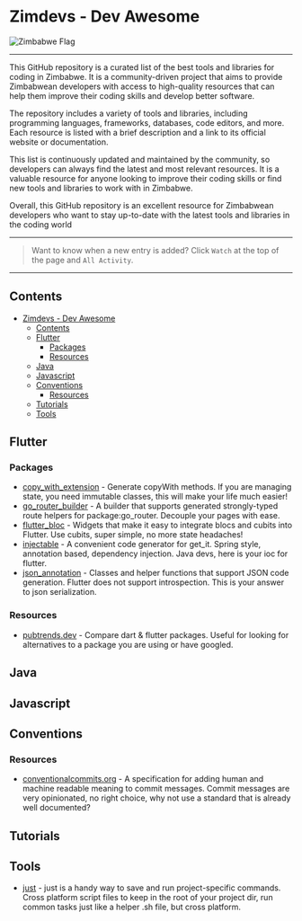 <!-- markdownlint-disable MD024 -->

# Zimdevs - Dev Awesome

![Zimbabwe Flag](https://cdn.britannica.com/33/4233-004-30998E1D/Flag-Zimbabwe.jpg)

---

This GitHub repository is a curated list of the best tools and libraries for coding in Zimbabwe. It is a community-driven project that aims to provide Zimbabwean developers with access to high-quality resources that can help them improve their coding skills and develop better software.

The repository includes a variety of tools and libraries, including programming languages, frameworks, databases, code editors, and more. Each resource is listed with a brief description and a link to its official website or documentation.

This list is continuously updated and maintained by the community, so developers can always find the latest and most relevant resources. It is a valuable resource for anyone looking to improve their coding skills or find new tools and libraries to work with in Zimbabwe.

Overall, this GitHub repository is an excellent resource for Zimbabwean developers who want to stay up-to-date with the latest tools and libraries in the coding world

---

> Want to know when a new entry is added? Click `Watch` at the top of the page and `All Activity`.

---

## Contents

- [Zimdevs - Dev Awesome](#zimdevs---dev-awesome)
  - [Contents](#contents)
  - [Flutter](#flutter)
    - [Packages](#packages)
    - [Resources](#resources)
  - [Java](#java)
  - [Javascript](#javascript)
  - [Conventions](#conventions)
    - [Resources](#resources-1)
  - [Tutorials](#tutorials)
  - [Tools](#tools)

## Flutter

### Packages

- [copy_with_extension](https://pub.dev/packages/copy_with_extension) - Generate copyWith methods. If you are managing state, you need immutable classes, this will make your life much easier!
- [go_router_builder](https://pub.dev/packages/go_router_builder) - A builder that supports generated strongly-typed route helpers for package:go_router. Decouple your pages with ease.
- [flutter_bloc](https://pub.dev/packages/flutter_bloc) - Widgets that make it easy to integrate blocs and cubits into Flutter. Use cubits, super simple, no more state headaches!
- [injectable](https://pub.dev/packages/injectable) - A convenient code generator for get_it. Spring style, annotation based, dependency injection. Java devs, here is your ioc for flutter.
- [json_annotation](https://pub.dev/packages/json_annotation) - Classes and helper functions that support JSON code generation. Flutter does not support introspection. This is your answer to json serialization.

### Resources

- [pubtrends.dev](https://pubtrends.dev/) - Compare dart & flutter packages. Useful for looking for alternatives to a package you are using or have googled.

## Java

## Javascript

## Conventions

### Resources

- [conventionalcommits.org](https://www.conventionalcommits.org/en/v1.0.0/) - A specification for adding human and machine readable meaning to commit messages. Commit messages are very opinionated, no right choice, why not use a standard that is already well documented?

## Tutorials

## Tools

- [just](https://just.systems/) - just is a handy way to save and run project-specific commands. Cross platform script files to keep in the root of your project dir, run common tasks just like a helper .sh file, but cross platform.
